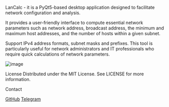 LanCalc - it is a PyQt5-based desktop application designed to facilitate network configuration and analysis.

It provides a user-friendly interface to compute essential network parameters such as network address, broadcast address, the minimum and maximum host addresses, and the number of hosts within a given subnet. 

Support IPv4 address formats, subnet masks and prefixes. This tool is particularly useful for network administrators and IT professionals who require quick calculations of network parameters.

![image](https://github.com/KPbICO6Ou/lancalc/assets/171623858/426277bf-f220-4ff9-b3f0-2e67f3ff619e)

License
Distributed under the MIT License. See LICENSE for more information.

Contact

[GitHub](https://github.com/KPbICO6Ou/lancalc) [Telegram](https://t.me/wachawo) 
